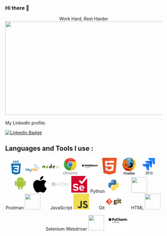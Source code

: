 ### Hi there 👋


<div align="center">
Work Hard, Rest Harder
</div>



<div align="center">
<img src="https://lh3.googleusercontent.com/ZnptxJ_hBnGv2KFzZS3qWuXxMrI9m-GYg-fFFb7-7wHq8KZ98iiZyezXAJkULXrHyw6r7LYKpN2L4n0TfD-UN2p9PBu5zf9R20tBqwmaosuojD9wEHJIrYMp8XBO74Y9VQKn586ZQvlM__Mgge9UB1X7jadDfJA_Y53-XTiumN9SS1-KR4veoUVI-LBRmYIuxxrFtpxQHk4HS04pnQV-KV0vtCMr_iwI1yfRF1zwwYj1ArqdQPzhdXJ68Sin2zASiyyj3Ir4Zh7-zEbHG7-AUvQYs3NARRadB4TgHs0P2JyzP2f3flxAO0xX6tQeEjiaHAA3HZ2Eu8Z1y0W_DqB22FOw2VG8xFA-iUZlb8Nf-EF9CTvo2g4F_eLxFvR8LZtMB-6x1MNAu-suhx5j9UENSVJuH65exlH6NLH5zp376p3xk8MUY2UmqRoc_kYCcvlr3ZWqEja9PG1eKmPVHzU3gmjoBO9kiPqyPH-du2zl_IwMiAVuGAEtidoiqjFyzVBlsTq6pNhFxCj1HcycMlrRYz4xUlW3tLC2CwoAmEli3mjBB8_A7DUx0XHVJUOTnsyVDWXt7KSRC-s8tsT1Uei98k0w7MT3NtNjK_D0c5SJwn_D7mADl7zXN8NU7c4lxiS8NYfb5Q4T-jaZOsn_DkSTRuH9CUfvz4_7crMpxO9xmWW6xYhQb-ho6ujPBSWAX6a9WXAcgjJlFwbtjGxnaMraEv_uaAEJE4Niodux2s-6B1Hl33Lw_oTN4NnbLHsjPD_zP5nNuI304JZPL8cn646r0E_Ltv8cK_6W4wXDTowAzwGl3M7P_Ok3Eygf0m7PySimzfzJeMd51KCjpYzLxkGGcKFOv64ZtCoZvT8V0z2J_37xTCMmiSHj69sLP3GDYHVIZG87uBtyIC9ntfE-EWRXTFm1mt8K4K1TzovicX8mzinvjlD-=w612-h367-no?authuser=0" width="700" height="300"/>
 </div>
 
 My LinkedIn profile:

[![Linkedin Badge](https://img.shields.io/badge/-vladsuskiy-blue?style=flat-square&logo=Linkedin&logoColor=white&link=https://www.linkedin.com/in/vlad-suskiy/)](https://www.linkedin.com/in/vlad-suskiy/)


## Languages and Tools I use :
<div align="center">
<img src="https://github.com/devicons/devicon/blob/master/icons/css3/css3-plain-wordmark.svg"  title="CSS3" alt="CSS" width="45" height="45"/>&nbsp; <img src="https://github.com/devicons/devicon/blob/master/icons/mysql/mysql-original-wordmark.svg" title="MySQL"  alt="MySQL" width="45" height="45"/>&nbsp; 
<img src="https://github.com/devicons/devicon/blob/master/icons/nodejs/nodejs-original-wordmark.svg" title="NodeJS" alt="NodeJS" width="55" height="55"/>&nbsp;
<img src="https://github.com/devicons/devicon/blob/master/icons/chrome/chrome-original-wordmark.svg" title="Chrome" alt="Chrome" width="55" height="55"/>&nbsp;
<img src="https://github.com/devicons/devicon/blob/master/icons/webstorm/webstorm-original-wordmark.svg" title="Webstorm" alt="Webstorm" width="55"/>&nbsp; 
<img src="https://github.com/devicons/devicon/blob/master/icons/html5/html5-original.svg" title="HTML5" alt="HTML" width="55" height="55"/>&nbsp;
<img src="https://github.com/devicons/devicon/blob/master/icons/firefox/firefox-original-wordmark.svg" title="Firefox" alt="Firefox" width="55"/>&nbsp; 
<img src="https://github.com/devicons/devicon/blob/master/icons/jira/jira-original-wordmark.svg" title="Jira" alt="Jira" width="55"/>&nbsp;  
<img src="https://github.com/devicons/devicon/blob/master/icons/android/android-original-wordmark.svg" title="Android" alt="Android" width="55"/>&nbsp;
<img src="https://github.com/devicons/devicon/blob/master/icons/apple/apple-original.svg" title="Apple" alt="Apple" width="55"/>&nbsp;   
<img src="https://github.com/devicons/devicon/blob/master/icons/atom/atom-original-wordmark.svg" title="Atom" alt="Atom" width="55"/>&nbsp; 
<img src="https://github.com/devicons/devicon/blob/master/icons/selenium/selenium-original.svg" title="Selenium" alt="Selenium" width="55"/>&nbsp;   Python <img src="https://raw.githubusercontent.com/github/explore/80688e429a7d4ef2fca1e82350fe8e3517d3494d/topics/python/python.png" width="50" height="50" />&nbsp; &nbsp; &nbsp; &nbsp;
<img src="https://d2h1nbmw1jjnl.cloudfront.net/company_directory_entries/company_logos/000/000/328/original/bstack_2x.png?1582638320" width="50" height="50" />&nbsp; &nbsp; &nbsp; &nbsp;
Postman <img src="https://res.cloudinary.com/postman/image/upload/t_team_logo/v1629869194/team/2893aede23f01bfcbd2319326bc96a6ed0524eba759745ed6d73405a3a8b67a8" width="50" height="50" />&nbsp; &nbsp; &nbsp; &nbsp;
JavaScript <img src="https://raw.githubusercontent.com/github/explore/80688e429a7d4ef2fca1e82350fe8e3517d3494d/topics/javascript/javascript.png" width="50" height="50" />&nbsp; &nbsp; &nbsp; &nbsp;
Git <img src="https://raw.githubusercontent.com/github/explore/80688e429a7d4ef2fca1e82350fe8e3517d3494d/topics/git/git.png" width="50" height="50" />&nbsp; &nbsp; &nbsp; &nbsp;
HTML <img src="https://w7.pngwing.com/pngs/201/90/png-transparent-logo-html-html5.png" width="50" height="50" />&nbsp; &nbsp; &nbsp; &nbsp;
Selenium Webdriver <img src="https://upload.wikimedia.org/wikipedia/commons/thumb/d/d5/Selenium_Logo.png/861px-Selenium_Logo.png?20200511151950" width="50" height="50" />  
&nbsp;
<img src="https://github.com/devicons/devicon/blob/master/icons/pycharm/pycharm-original-wordmark.svg" title="PyCharm" alt="PyCharm"width="65"/>&nbsp;
</div>



 
 
 
  


<!--
**VladSuskiy/VladSuskiy** is a ✨ _special_ ✨ repository because its `README.md` (this file) appears on your GitHub profile.

Here are some ideas to get you started:

- 🔭 I’m currently working on ...
- 🌱 I’m currently learning ...
- 👯 I’m looking to collaborate on ...
- 🤔 I’m looking for help with ...
- 💬 Ask me about ...
- 📫 How to reach me: ...
- 😄 Pronouns: ...
- ⚡ Fun fact: ...
-->
